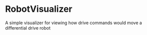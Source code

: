 # RobotVisualizer
A simple visualizer for viewing how drive commands would move a differential drive robot
